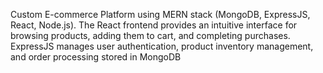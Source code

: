 Custom E-commerce Platform using MERN stack (MongoDB, ExpressJS, React, Node.js). The React frontend provides an intuitive interface for browsing products, adding them to cart, and completing purchases. ExpressJS manages user authentication, product inventory management, and order processing stored in MongoDB
